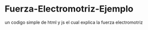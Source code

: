 # Fuerza-Electromotriz-Ejemplo
un codigo simple de html y js el cual explica la fuerza electromotriz 
